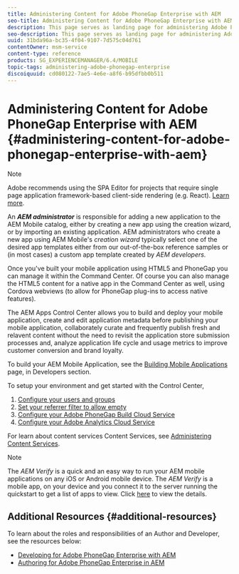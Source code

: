 ```yaml
---
title: Administering Content for Adobe PhoneGap Enterprise with AEM
seo-title: Administering Content for Adobe PhoneGap Enterprise with AEM
description: This page serves as landing page for administering Adobe PhoneGap Enterprise.
seo-description: This page serves as landing page for administering Adobe PhoneGap Enterprise.
uuid: 31bda96a-bc35-4f04-9107-7d575c04d761
contentOwner: msm-service
content-type: reference
products: SG_EXPERIENCEMANAGER/6.4/MOBILE
topic-tags: administering-adobe-phonegap-enterprise
discoiquuid: cd080122-7ae5-4e6e-a8f6-b95dfbb0b511
---
```


# Administering Content for Adobe PhoneGap Enterprise with AEM {#administering-content-for-adobe-phonegap-enterprise-with-aem}

>[!NOTE]
>
>Adobe recommends using the SPA Editor for projects that require single page application framework-based client-side rendering (e.g. React). [Learn more](/help/sites-developing/spa-overview.md).

An ***AEM administrator*** is responsible for adding a new application to the AEM Mobile catalog, either by creating a new app using the creation wizard, or by importing an existing application. AEM administrators who create a new app using AEM Mobile's *creation wizard* typically select one of the desired app templates either from our out-of-the-box reference samples or (in most cases) a custom app template created by *AEM developers.*

Once you've built your mobile application using HTML5 and PhoneGap you can manage it within the Command Center. Of course you can also manage the HTML5 content for a native app in the Command Center as well, using Cordova webviews (to allow for PhoneGap plug-ins to access native features).

The AEM Apps Control Center allows you to build and deploy your mobile application, create and edit application metadata before publishing your mobile application, collaborately curate and frequently publish fresh and relavent content without the need to revisit the application store submission processes and, analyze application life cycle and usage metrics to improve customer conversion and brand loyalty.

To build your AEM Mobile Application, see the [Building Mobile Applications](/help/mobile/building-app-mobile-phonegap.md) page, in Developers section.

To setup your environment and get started with the Control Center,

1. [Configure your users and groups](/help/mobile/configure-users-groups.md)
1. [Set your referrer filter to allow empty](/help/mobile/setting-referrer-filter-empty.md)
1. [Configure your Adobe PhoneGap Build Cloud Service](/help/mobile/configure-phonegap-build-cloud.md)
1. [Configure your Adobe Analytics Cloud Service](/help/mobile/configure-adobe-mobile-cloud-service.md)

For learn about content services Content Services, see [Administering Content Services](/help/mobile/developing-content-services.md).

>[!NOTE]
>
>The *AEM Verify* is a quick and an easy way to run your AEM mobile applications on any iOS or Android mobile device. The *AEM Verify* is a mobile app, on your device and you connect it to the server running the quickstart to get a list of apps to view. Click [here](/help/mobile/phonegap-mobile-quickstart.md) to view the details.

## Additional Resources {#additional-resources}

To learn about the roles and responsibilities of an Author and Developer, see the resources below:

* [Developing for Adobe PhoneGap Enterprise with AEM](/help/mobile/developing-in-phonegap.md)
* [Authoring for Adobe PhoneGap Enterprise in AEM](/help/mobile/phonegap.md)
